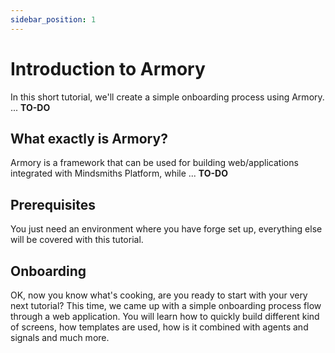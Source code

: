 ```yaml
---
sidebar_position: 1
---
```


# Introduction to Armory

In this short tutorial, we'll create a simple onboarding process using Armory. ... **TO-DO**

## What exactly is Armory?
 Armory is a framework that can be used for building web/applications integrated with Mindsmiths Platform, while ... **TO-DO**
 
## Prerequisites
You just need an environment where you have forge set up, everything else will be covered with this tutorial.

## Onboarding
OK, now you know what's cooking, are you ready to start with your very next tutorial? This time, we came up with a simple onboarding process flow through a web application.
You will learn how to quickly build different kind of screens, how templates are used, how is it combined with agents and signals and much more.
